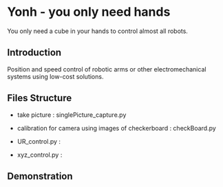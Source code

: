 # Yonh - you only need hands
You only need a cube in your hands to control almost all robots.


## Introduction
Position and speed control of robotic arms or other electromechanical systems using low-cost solutions.
    
## Files Structure  
* take picture : singlePicture_capture.py
* calibration for camera using images of checkerboard : checkBoard.py
    
* UR_control.py :
* xyz_control.py :

## Demonstration 